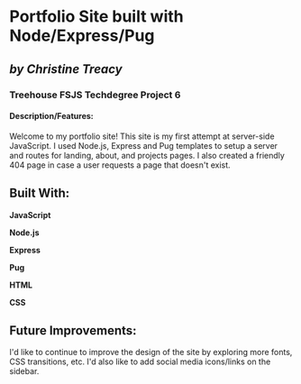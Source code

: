 # **Portfolio Site built with Node/Express/Pug**
## *by Christine Treacy*
### Treehouse FSJS Techdegree Project 6

#### Description/Features: 
Welcome to my portfolio site! This site is my first attempt at server-side JavaScript. I used Node.js, Express and Pug templates to setup a server and routes for landing, about, and projects pages. I also created a friendly 404 page in case a user requests a page that doesn't exist.

## Built With:
**JavaScript**

**Node.js**

**Express**

**Pug**

**HTML**

**CSS**

## Future Improvements:
I'd like to continue to improve the design of the site by exploring more fonts, CSS transitions, etc. I'd also like to add social media icons/links on the sidebar.

